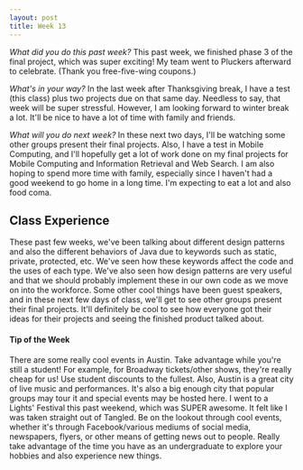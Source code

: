 ```yaml
---
layout: post
title: Week 13
---
```


_What did you do this past week?_ This past week, we finished phase 3 of the final project, which was super exciting! My team went to Pluckers afterward to celebrate. (Thank you free-five-wing coupons.)

_What's in your way?_ In the last week after Thanksgiving break, I have a test (this class) plus two projects due on that same day. Needless to say, that week will be super stressful. However, I am looking forward to winter break a lot. It'll be nice to have a lot of time with family and friends. 

_What will you do next week?_ In these next two days, I'll be watching some other groups present their final projects. Also, I have a test in Mobile Computing, and I'll hopefully get a lot of work done on my final projects for Mobile Computing and Information Retrieval and Web Search. I am also hoping to spend more time with family, especially since I haven't had a good weekend to go home in a long time. I'm expecting to eat a lot and also food coma.


## Class Experience
These past few weeks, we've been talking about different design patterns and also the different behaviors of Java due to keywords such as static, private, protected, etc. We've seen how these keywords affect the code and the uses of each type. We've also seen how design patterns are very useful and that we should probably implement these in our own code as we move on into the workforce. Some other cool things have been guest speakers, and in these next few days of class, we'll get to see other groups present their final projects. It'll definitely be cool to see how everyone got their ideas for their projects and seeing the finished product talked about.


#### Tip of the Week
There are some really cool events in Austin. Take advantage while you're still a student!
For example, for Broadway tickets/other shows, they're really cheap for us! Use student discounts to the fullest. Also, Austin is a great city of live music and performances. It's also a big enough city that popular groups may tour it and special events may be hosted here. I went to a Lights' Festival this past weekend, which was SUPER awesome. It felt like I was taken straight out of Tangled. Be on the lookout through cool events, whether it's through Facebook/various mediums of social media, newspapers, flyers, or other means of getting news out to people. Really take advantage of the time you have as an undergraduate to explore your hobbies and also experience new things.
